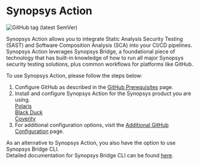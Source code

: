 # Synopsys Action

![GitHub tag (latest SemVer)](https://img.shields.io/github/v/tag/synopsys-sig/synopsys-action?color=blue&label=Latest%20Version&sort=semver)

Synopsys Action allows you to integrate Static Analysis Security Testing (SAST) and Software Composition Analysis (SCA) into your CI/CD pipelines. 
Synopsys Action leverages Synopsys Bridge, a foundational piece of technology that has built-in knowledge of how to run all major Synopsys security testing solutions, plus common workflows for platforms like GitHub.

To use Synopsys Action, please follow the steps below:

1. Configure GitHub as described in the [GitHub Prerequisites](https://doc.sig-pages.synopsys.com/bridge/develop/documentation/c_github-prerequisites.html) page.
2. Install and configure Synopsys Action for the Synopsys product you are using. <br/>
[Polaris](https://doc.sig-pages.synopsys.com/bridge/develop/documentation/c_github-polaris.html) <br/>
[Black Duck](https://doc.sig-pages.synopsys.com/bridge/develop/documentation/c_github-blackduck.html)  <br/>
[Coverity](https://doc.sig-pages.synopsys.com/bridge/develop/documentation/c_github-coverity.html) <br/>
3. For additional configuration options, visit the [Additional GitHub Configuration](https://doc.sig-pages.synopsys.com/bridge/develop/documentation/c_additional-github-parameters.html) page.

As an alternative to Synopsys Action, you also have the option to use Synopsys Bridge CLI. <br/>
Detailed documentation for Synopsys Bridge CLI can be found [here](https://sig-product-docs.synopsys.com/bundle/bridge/page/bridge_1.html).
